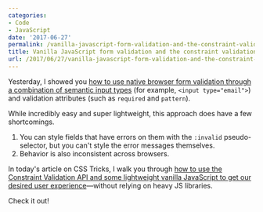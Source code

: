 ```yaml
---
categories:
- Code
- JavaScript
date: '2017-06-27'
permalink: /vanilla-javascript-form-validation-and-the-constraint-validation-api/
title: Vanilla JavaScript form validation and the constraint validation API
url: /2017/06/27/vanilla-javascript-form-validation-and-the-constraint-validation-api
---
```


Yesterday, I showed you [how to use native browser form validation through a combination of semantic input types](/vanilla-javascript-form-validation/) (for example, `<input type="email">`) and validation attributes (such as `required` and `pattern`).

While incredibly easy and super lightweight, this approach does have a few shortcomings.

1. You can style fields that have errors on them with the `:invalid` pseudo-selector, but you can't style the error messages themselves.
2. Behavior is also inconsistent across browsers.

In today's article on CSS Tricks, I walk you through [how to use the Constraint Validation API and some lightweight vanilla JavaScript to get our desired user experience](https://css-tricks.com/form-validation-part-2-constraint-validation-api-javascript/)&mdash;without relying on heavy JS libraries.

Check it out!